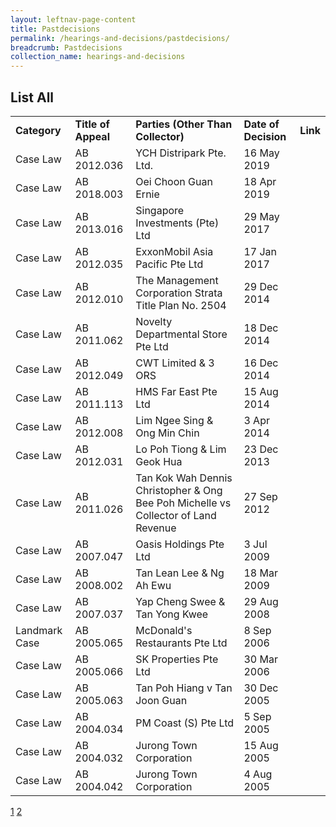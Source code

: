 ```yaml
---
layout: leftnav-page-content
title: Pastdecisions
permalink: /hearings-and-decisions/pastdecisions/
breadcrumb: Pastdecisions
collection_name: hearings-and-decisions
---
```


List All
---

<table>
  <tr>
    <td><b>Category</b></td>
    <td><b>Title of Appeal</b></td>
    <td><b>Parties (Other Than Collector)</b></td>
    <td><b>Date of Decision</b></td>
    <td><b>Link</b></td>
  </tr>
  <tr>
    <td>Case Law</td>
    <td>AB 2012.036</td>
    <td>YCH Distripark Pte. Ltd.</td>
    <td>16 May 2019</td>
    <td><a href="/files/AB2012.036-YCHDistriparkPte.Ltd.16May2019.pdf"></a></td>
  </tr>
  <tr>
    <td>Case Law</td>
    <td>AB 2018.003</td>
    <td>Oei Choon Guan Ernie</td>
    <td>18 Apr 2019</td>
    <td><a href="/files/AB2018.003-OeiChoonGuanErnie18Apr19.pdf"></td>
  </tr>
  <tr>
    <td>Case Law</td>
    <td>AB 2013.016</td>
    <td>Singapore Investments (Pte) Ltd</td>
    <td>29 May 2017</td>
    <td><a href="/files/AB2013.016-SingInvestments29May17.pdf"></a></td>
  </tr>
  <tr>
    <td>Case Law</td>
    <td>AB 2012.035</td>
    <td>ExxonMobil Asia Pacific Pte Ltd</td>
    <td>17 Jan 2017</td>
    <td><a href="/files/ExxonMobilAsiaPacificPteLtd17Jan2017.pdf"></a></td>
  </tr>
  <tr>
    <td>Case Law</td>
    <td>AB 2012.010</td>
    <td>The Management Corporation Strata Title Plan No. 2504</td>
    <td>29 Dec 2014</td>
    <td><a href="/files/MCSTPlanNo.2504-29Dec2014.pdf"></a></td>
  </tr>
  <tr>
    <td>Case Law</td>
    <td>AB 2011.062</td>
    <td>Novelty Departmental Store Pte Ltd</td>
    <td>18 Dec 2014</td>
    <td><a href="/files/NoveltyDepartmentalStore18Dec2014.pdf"></a></td>
  </tr>
  <tr>
    <td>Case Law</td>
    <td>AB 2012.049</td>
    <td>CWT Limited & 3 ORS</td>
    <td>16 Dec 2014</td>
    <td><a href="/files/CWTLimited16Dec2014.pdf"></a></td>
  </tr>
  <tr>
    <td>Case Law</td>
    <td>AB 2011.113</td>
    <td>HMS Far East Pte Ltd</td>
    <td>15 Aug 2014</td>
    <td><a href="/files/AB2011.113.pdf"></a></td>
  </tr>
  <tr>
    <td>Case Law</td>
    <td>AB 2012.008</td>
    <td>Lim Ngee Sing & Ong Min Chin</td>
    <td>3 Apr 2014</td>
    <td><a href="/files/LimNgeeSing&OngMinChin.pdf"></a></td>
  </tr>
  <tr>
    <td>Case Law</td>
    <td>AB 2012.031	</td>
    <td>Lo Poh Tiong & Lim Geok Hua	</td>
    <td>23 Dec 2013</td>
    <td><a href="/files/LoPohTiong&LimGeokHua.pdf"></a></td>
  </tr>
  <tr>
    <td>Case Law</td>
    <td>AB 2011.026</td>
    <td>Tan Kok Wah Dennis Christopher & Ong Bee Poh Michelle vs Collector of Land Revenue</td>
    <td>27 Sep 2012</td>
    <td><a href="/files/Decision-TanKokWahDennisChristopherMdmOngBeePohMichelle-AB2011.026.pdf"></a></td>
  </tr>
  <tr>
    <td>Case Law</td>
    <td>AB 2007.047</td>
    <td>Oasis Holdings Pte Ltd</td>
    <td>3 Jul 2009</td>
    <td><a href="/files/Decision-OasisHoldingsPteLtd-AB2007.047.pdf"></a></td>
  </tr>
  <tr>
    <td>Case Law</td>
    <td>AB 2008.002</td>
    <td>Tan Lean Lee & Ng Ah Ewu</td>
    <td>18 Mar 2009</td>
    <td><a href="/files/Decision-TanLeanLeeNgAhEwu-AB2008.002.pdf"></a></td>
  </tr>
  <tr>
    <td>Case Law</td>
    <td>AB 2007.037</td>
    <td>Yap Cheng Swee & Tan Yong Kwee</td>
    <td>29 Aug 2008</td>
    <td><a href="/files/Decision-YapChengSwee&TanYongKwee-AB2007.037.pdf"></a></td>
  </tr>
  <tr>
    <td>Landmark Case</td>
    <td>AB 2005.065</td>
    <td>McDonald's Restaurants Pte Ltd</td>
    <td>8 Sep 2006</td>
    <td><a href="/files/Decision-McDonald'sRestaurantsPteLtd-AB2005.065.pdf"></a></td>
  </tr>
  <tr>
    <td>Case Law</td>
    <td>AB 2005.066</td>
    <td>SK Properties Pte Ltd</td>
    <td>30 Mar 2006</td>
    <td><a href="/files/Decision-SKPropertiesPteLtd-AB2005.066.pdf"></a></td>
  </tr>
  <tr>
    <td>Case Law</td>
    <td>AB 2005.063</td>
    <td>Tan Poh Hiang v Tan Joon Guan</td>
    <td>30 Dec 2005</td>
    <td><a href="/files/Decision-TanPohHiang-AB2005.063.pdf"></a></td>
  </tr>
  <tr>
    <td>Case Law</td>
    <td>AB 2004.034</td>
    <td>PM Coast (S) Pte Ltd</td>
    <td>5 Sep 2005</td>
    <td><a href="/files/Decision-PMCoast_S_PteLtd-AB2005.034.pdf"></a></td>
  </tr>
  <tr>
    <td>Case Law</td>
    <td>AB 2004.032</td>
    <td>Jurong Town Corporation</td>
    <td>15 Aug 2005</td>
    <td><a href="/files/Decision-JurongTownCorporation-AB2004.032.pdf"></a></td>
  </tr>
  <tr>
    <td>Case Law</td>
    <td>AB 2004.042</td>
    <td>Jurong Town Corporation</td>
    <td>4 Aug 2005</td>
    <td><a href="/files/Decision-JurongTownCorporation-AB2004.042.pdf"></a></td>
  </tr>
</table>


  <div class="pagination">
    <a href="https://mlaw-ablac-staging.netlify.com/hearings-and-decisions/pastdecisions/">1</a>
    <a href="#">2</a>
  </div>

